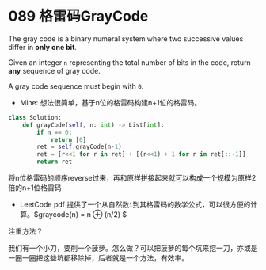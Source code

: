 # 089 格雷码GrayCode

The gray code is a binary numeral system where two successive values differ in **only one bit**.

Given an integer `n` representing the total number of bits in the code, return **any** sequence of gray code.

A gray code sequence must begin with `0`.



* Mine: 想法很简单，基于n位的格雷码构建n+1位的格雷码。

```python
class Solution:
    def grayCode(self, n: int) -> List[int]:
        if n == 0:
            return [0]
        ret = self.grayCode(n-1)
        ret = [r<<1 for r in ret] + [(r<<1) + 1 for r in ret[::-1]]
        return ret
```

将n位格雷码的顺序reverse过来，再和原样拼接起来就可以构成一个规模为原样2倍的n+1位格雷码

* LeetCode pdf 提供了一个从自然数`i`到其格雷码的数学公式，可以很方便的计算。$graycode(n) = n ⊕ (n/2)  $



注重方法？

我们有一个小刀，要削一个菠萝。怎么做？可以把菠萝的每个坑来挖一刀，亦或是一圈一圈把这些坑都移除掉，后者就是一个方法，有效率。
